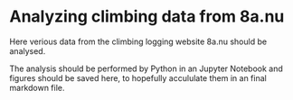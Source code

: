 # Analyzing climbing data from 8a.nu
Here verious data from the climbing logging website 8a.nu should be analysed.

The analysis should be performed by Python in an Jupyter Notebook and figures should be saved here, to hopefully accululate them in an final markdown file.